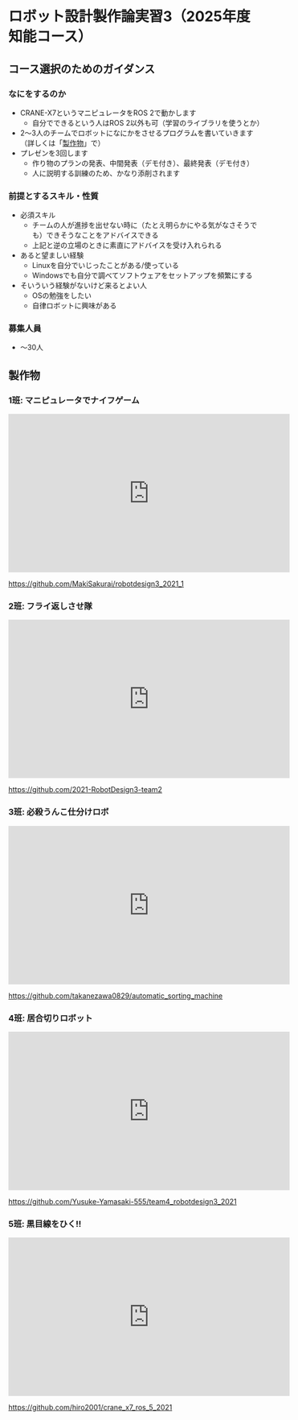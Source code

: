 # ロボット設計製作論実習3（2025年度知能コース）

## コース選択のためのガイダンス

### なにをするのか

- CRANE-X7というマニピュレータをROS 2で動かします
    - 自分でできるという人はROS 2以外も可（学習のライブラリを使うとか）
- 2〜3人のチームでロボットになにかをさせるプログラムを書いていきます（詳しくは「[製作物](#製作物)」で）
- プレゼンを3回します
    - 作り物のプランの発表、中間発表（デモ付き）、最終発表（デモ付き）
    - 人に説明する訓練のため、かなり添削されます


### 前提とするスキル・性質

- 必須スキル
    - チームの人が進捗を出せない時に（たとえ明らかにやる気がなさそうでも）できそうなことをアドバイスできる
    - 上記と逆の立場のときに素直にアドバイスを受け入れられる
- あると望ましい経験
    - Linuxを自分でいじったことがある/使っている
    - Windowsでも自分で調べてソフトウェアをセットアップを頻繁にする
- そいういう経験がないけど来るとよい人
    - OSの勉強をしたい
    - 自律ロボットに興味がある

### 募集人員

- 〜30人


## 製作物


### 1班: マニピュレータでナイフゲーム

<iframe width="560" height="315" src="https://www.youtube.com/embed/zFIe7depjOk" title="YouTube video player" frameborder="0" allow="accelerometer; autoplay; clipboard-write; encrypted-media; gyroscope; picture-in-picture" allowfullscreen></iframe>


https://github.com/MakiSakurai/robotdesign3_2021_1


### 2班: フライ返しさせ隊

<iframe width="560" height="315" src="https://www.youtube.com/embed/ogAcWXxFHZQ" title="YouTube video player" frameborder="0" allow="accelerometer; autoplay; clipboard-write; encrypted-media; gyroscope; picture-in-picture" allowfullscreen></iframe>

https://github.com/2021-RobotDesign3-team2

### 3班: 必殺うんこ仕分けロボ

<iframe width="560" height="315" src="https://www.youtube.com/embed/FOFlv1u7pjA" title="YouTube video player" frameborder="0" allow="accelerometer; autoplay; clipboard-write; encrypted-media; gyroscope; picture-in-picture" allowfullscreen></iframe>

https://github.com/takanezawa0829/automatic_sorting_machine

### 4班: 居合切りロボット

<iframe width="560" height="315" src="https://www.youtube.com/embed/XXgtLH9gtCg" title="YouTube video player" frameborder="0" allow="accelerometer; autoplay; clipboard-write; encrypted-media; gyroscope; picture-in-picture" allowfullscreen></iframe>

https://github.com/Yusuke-Yamasaki-555/team4_robotdesign3_2021

### 5班: 黒目線をひく‼

<iframe width="560" height="315" src="https://www.youtube.com/embed/0TrebpTqbK8" title="YouTube video player" frameborder="0" allow="accelerometer; autoplay; clipboard-write; encrypted-media; gyroscope; picture-in-picture" allowfullscreen></iframe>

https://github.com/hiro2001/crane_x7_ros_5_2021
